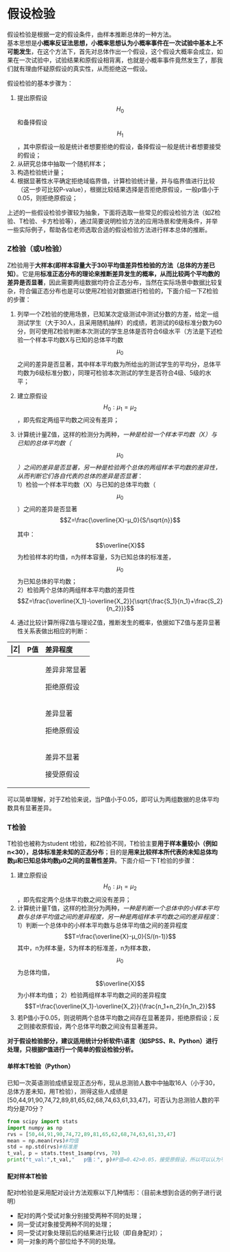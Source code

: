 # 假设检验

假设检验是根据一定的假设条件，由样本推断总体的一种方法。  
基本思想是**小概率反证法思想，小概率思想认为小概率事件在一次试验中基本上不可能发生**，在这个方法下，首先对总体作出一个假设，这个假设大概率会成立，如果在一次试验中，试验结果和原假设相背离，也就是小概率事件竟然发生了，那我们就有理由怀疑原假设的真实性，从而拒绝这一假设。

假设检验的基本步骤为：

1. 提出原假设 $$H_0$$ 和备择假设 $$H_1$$，其中原假设一般是统计者想要拒绝的假设，备择假设一般是统计者想要接受的假设；
2. 从研究总体中抽取一个随机样本；
3. 构造检验统计量；
4. 根据显著性水平确定拒绝域临界值，计算检验统计量，并与临界值进行比较（这一步可比较P-value），根据比较结果选择是否拒绝原假设，一般p值小于0.05，则拒绝原假设；

上述的一些假设检验步骤较为抽象，下面将选取一些常见的假设检验方法（如Z检验、T检验、卡方检验等），通过简要说明检验方法的应用场景和使用条件，并举一些实际例子，帮助各位老师选取合适的假设检验方法进行样本总体的推断。

### Z检验（或U检验）

Z检验用于**大样本\(即样本容量大于30\)平均值差异性检验的方法（总体的方差已知）**。它是用**标准正态分布的理论来推断差异发生的概率，从而比较两个平均数的差异是否显著**，因此需要两组数据均符合正态分布，当然在实际场景中数据比较复杂，符合偏正态分布也是可以使用Z检验对数据进行检验的，下面介绍一下Z检验的步骤：

1. 列举一个Z检验的使用场景，已知某次定级测试中测试分数的方差，给定一组测试学生（大于30人，且采用随机抽样）的成绩，若测试的6级标准分数为60分，则可使用Z检验判断本次测试的学生总体是否符合6级水平（方法是下述检验一个样本平均数X与已知的总体平均数$$μ_0$$之间的差异是否显著，其中样本平均数为所给出的测试学生的平均分，总体平均数为6级标准分数），同理可检验本次测试的学生是否符合4级、5级的水平；
2. 建立原假设 $$H_0:μ_1=μ_2$$ ，即先假定两组平均数之间没有差异；
3. 计算统计量Z值，这样的检测分为两种，_一种是检验一个样本平均数（X）与已知的总体平均数（_ $$μ_0$$ _）之间的差异是否显著，另一种是检验两个总体的两组样本平均数的差异性，从而判断它们各自代表的总体的差异是否显著_：  
   1）检验一个样本平均数（X）与已知的总体平均数（$$μ_0$$）之间的差异是否显著  
                                                                                   $$Z=\frac{\overline{X}-μ_0}{S/\sqrt{n}}$$ 

   其中： $$\overline{X}$$ 为检验样本的均值，n为样本容量，S为已知总体的标准差， $$μ_0$$为已知总体的平均数；  
   2）检验两个总体的两组样本平均数的差异性  
                                                                                    $$Z=\frac{\overline{X_1}-\overline{X_2}}{\sqrt{\frac{S_1}{n_1}+\frac{S_2}{n_2}}}$$                               

4. 通过比较计算所得Z值与理论Z值，推断发生的概率，依据如下Z值与差异显著性关系表做出相应的判断：

<table>
  <thead>
    <tr>
      <th style="text-align:left">|Z|</th>
      <th style="text-align:left">P&#x503C;</th>
      <th style="text-align:left">&#x5DEE;&#x5F02;&#x7A0B;&#x5EA6;</th>
    </tr>
  </thead>
  <tbody>
    <tr>
      <td style="text-align:left"></td>
      <td style="text-align:left"></td>
      <td style="text-align:left">
        <p>&#x5DEE;&#x5F02;&#x975E;&#x5E38;&#x663E;&#x8457;</p>
        <p>&#x62D2;&#x7EDD;&#x539F;&#x5047;&#x8BBE;</p>
      </td>
    </tr>
    <tr>
      <td style="text-align:left"></td>
      <td style="text-align:left"></td>
      <td style="text-align:left">
        <p>&#x5DEE;&#x5F02;&#x663E;&#x8457;</p>
        <p>&#x62D2;&#x7EDD;&#x539F;&#x5047;&#x8BBE;</p>
      </td>
    </tr>
    <tr>
      <td style="text-align:left"></td>
      <td style="text-align:left"></td>
      <td style="text-align:left">
        <p>&#x5DEE;&#x5F02;&#x4E0D;&#x663E;&#x8457;</p>
        <p>&#x63A5;&#x53D7;&#x539F;&#x5047;&#x8BBE;</p>
      </td>
    </tr>
  </tbody>
</table>

可以简单理解，对于Z检验来说，当P值小于0.05，即可认为两组数据的总体平均数具有显著差异。

### T检验

T检验也被称为student t检验，和Z检验不同，T检验主要**用于样本量较小（例如n&lt;30），总体标准差未知的正态分布**；目的是**用来比较样本所代表的未知总体均数μ和已知总体均数μ0之间的显著性差异**。下面介绍一下T检验的步骤：

1. 建立原假设 $$H_0:μ_1=μ_2$$ ，即先假定两个总体平均数之间没有差异；
2. 计算统计量T值，这样的检测分为两种，_一种是判断一个总体中的小样本平均数与总体平均值之间的差异程度，另一种是两组样本平均数之间的差异程度_： 1）判断一个总体中的小样本平均数与总体平均值之间的差异程度                                                                    $$T=\frac{\overline{X}-μ_0}{S/(n-1)}$$  其中，n为样本量，S为样本的标准差，n为样本数， $$μ_0$$为总体均值， $$\overline{X}$$为小样本均值； 2）检验两组样本平均数之间的差异程度                                                                      $$T=\frac{\overline{X_1}-\overline{X_2}}{\frac{n_1+n_2}{n_1n_2}}$$ 
3. 若P值小于0.05，则说明两个总体平均数之间存在显著差异，拒绝原假设；反之则接收原假设，两个总体平均数之间没有显著差异。

**对于假设检验部分，建议适用统计分析软件\语言（如SPSS、R、Python）进行处理，只根据P值进行一个简单的假设检验分析。**

#### 单样本T检验（Python）

已知一次英语测验成绩呈现正态分布，现从总测验人数中中抽取16人（小于30，总体方差未知，用T检验），测得这些人成绩是\[50,44,91,90,74,72,89,81,65,62,68,74,63,61,33,47\]，可否认为总测验人数的平均分是70分？

```python
from scipy import stats
import numpy as np 
rvs = [50,44,91,90,74,72,89,81,65,62,68,74,63,61,33,47]
mean = np.mean(rvs)#均值
std = np.std(rvs)#标准差
t_val, p = stats.ttest_1samp(rvs, 70)
print("t_val:",t_val,"   p值：", p)#P值=0.42>0.05，接受原假设，所以可以认为平均分是70分
```

#### 配对样本T检验

配对t检验是采用配对设计方法观察以下几种情形：（目前未想到合适的例子进行说明）

* 配对的两个受试对象分别接受两种不同的处理；
* 同一受试对象接受两种不同的处理；
* 同一受试对象处理前后的结果进行比较（即自身配对）；
* 同一对象的两个部位给予不同的处理。

#### 

###  







